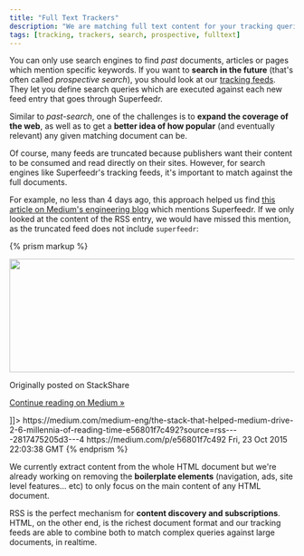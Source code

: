 ```yaml
---
title: "Full Text Trackers"
description: "We are matching full text content for your tracking queries. This helps us find new content even in truncated RSS feeds."
tags: [tracking, trackers, search, prospective, fulltext]
---
```


You can only use search engines to find *past* documents, articles or pages which mention specific keywords. If you want to **search in the future** (that's often called *prospective search*), you should look at our [tracking feeds](/tracking-feeds/). They let you define search queries which are executed against each new feed entry that goes through Superfeedr.

Similar to *past-search*, one of the challenges is to **expand the coverage of the web**, as well as to get a **better idea of how popular** (and eventually relevant) any given matching document can be.

Of course, many feeds are truncated because publishers want their content to be consumed and read directly on their sites. However, for search engines like Superfeedr's tracking feeds, it's important to match against the full documents.

For example, no less than 4 days ago, this approach helped us find [this article on Medium's engineering blog](https://medium.com/medium-eng/the-stack-that-helped-medium-drive-2-6-millennia-of-reading-time-e56801f7c492) which mentions Superfeedr. If we only looked at the content of the RSS entry, we would have missed this mention, as the truncated feed does not include `superfeedr`:

{% prism markup %}
<item>
  <title><![CDATA[The Stack That Helped Medium Drive 2.6 Millennia of Reading Time]]></title>
  <description><![CDATA[<div class="medium-feed-item"><p class="medium-feed-image"><a href="https://medium.com/medium-eng/the-stack-that-helped-medium-drive-2-6-millennia-of-reading-time-e56801f7c492?source=rss----2817475205d3---4"><img src="https://d262ilb51hltx0.cloudfront.net/fit/c/600/200/1*-idr0gCmklKx3cxRRXkk4A.jpeg" width="600" height="200"></a></p><p class="medium-feed-snippet">Originally posted on StackShare</p><p class="medium-feed-link"><a href="https://medium.com/medium-eng/the-stack-that-helped-medium-drive-2-6-millennia-of-reading-time-e56801f7c492?source=rss----2817475205d3---4">Continue reading on Medium »</a></p></div>]]></description>
  <link>https://medium.com/medium-eng/the-stack-that-helped-medium-drive-2-6-millennia-of-reading-time-e56801f7c492?source=rss----2817475205d3---4</link>
  <guid isPermaLink="false">https://medium.com/p/e56801f7c492</guid>
  <dc:creator><![CDATA[Dan Pupius]]></dc:creator>
  <pubDate>Fri, 23 Oct 2015 22:03:38 GMT</pubDate>
</item>
{% endprism %}

We currently extract content from the whole HTML document but we're already working on removing the **boilerplate elements** (navigation, ads, site level features... etc) to only focus on the main content of any HTML document.

RSS is the perfect mechanism for **content discovery and subscriptions**. HTML, on the other end, is the richest document format and our tracking feeds are able to combine both to match complex queries against large documents, in realtime.


